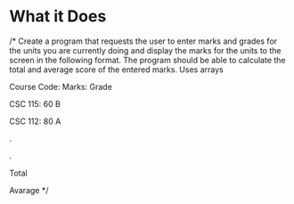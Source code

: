 # What it Does

/*
Create a program that requests the user to enter marks and grades for the units you
are currently doing and display the marks for the units to the screen in the following format. 
The program should be able to calculate the total and average score of the entered marks.
Uses arrays

Course Code:       Marks:      Grade

CSC 115:             60          B

CSC 112:             80          A

.

.

Total

Avarage
*/
